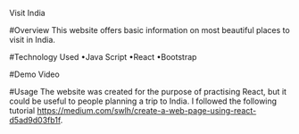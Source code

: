 Visit India

#Overview
This website offers basic information on most beautiful places to visit in India.


#Technology Used 
•Java Script
•React
•Bootstrap


#Demo Video 


#Usage
The website was created for the purpose of practising React, but it could be useful to people planning a trip to India. I followed the following tutorial https://medium.com/swlh/create-a-web-page-using-react-d5ad9d03fb1f. 
